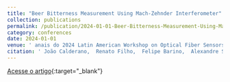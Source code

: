 ```yaml
---
title: "Beer Bitterness Measurement Using Mach-Zehnder Interferometer"
collection: publications
permalink: /publication/2024-01-01-Beer-Bitterness-Measurement-Using-Mach-Zehnder-Interferometer
category: conferences
date: 2024-01-01
venue: ' anais do 2024 Latin American Workshop on Optical Fiber Sensors (LAWOFS)'
citation: ' João Calderano,  Renato Filho,  Felipe Barino,  Alexandre Santos, &quot;Beer Bitterness Measurement Using Mach-Zehnder Interferometer.&quot;  anais do 2024 Latin American Workshop on Optical Fiber Sensors (LAWOFS), 2024.'
---
```


[Acesse o artigo](https://doi.org/10.23919/LAWOFS62242.2024.10561181){:target="_blank"}

